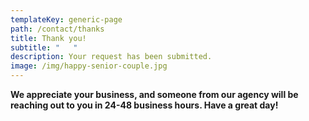 ```yaml
---
templateKey: generic-page
path: /contact/thanks
title: Thank you!
subtitle: "   "
description: Your request has been submitted.
image: /img/happy-senior-couple.jpg
---
```

**We appreciate your business, and someone from our agency will be reaching out to you in 24-48 business hours.  Have a great day!**